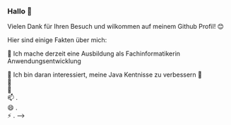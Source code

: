 ### Hallo 👋

Vielen Dank für Ihren Besuch und wilkommen auf meinem Github Profil! 😊

Hier sind einige Fakten über mich:

🔭 Ich mache derzeit eine Ausbildung als Fachinformatikerin Anwendungsentwicklung

🌱 Ich bin daran interessiert, meine Java Kentnisse zu verbessern
🤔                                                                
👯                                         
💬                                 
📫 .                   
😄 .         
⚡ .
--> 
